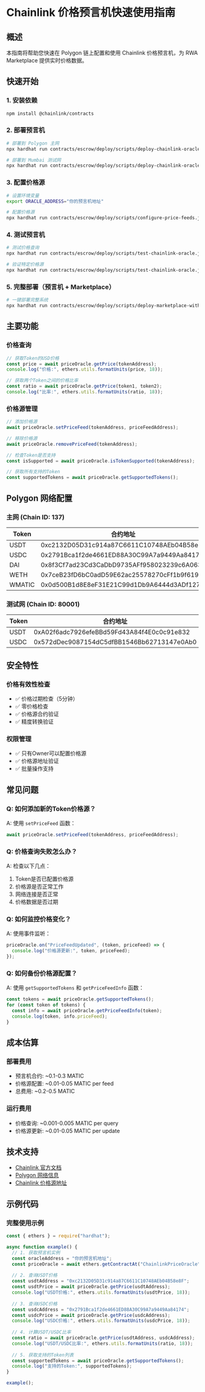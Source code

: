 # Chainlink 价格预言机快速使用指南

## 概述

本指南将帮助您快速在 Polygon 链上配置和使用 Chainlink 价格预言机，为 RWA Marketplace 提供实时价格数据。

## 快速开始

### 1. 安装依赖

```bash
npm install @chainlink/contracts
```

### 2. 部署预言机

```bash
# 部署到 Polygon 主网
npx hardhat run contracts/escrow/deploy/scripts/deploy-chainlink-oracle.js --network polygonMainnet

# 部署到 Mumbai 测试网
npx hardhat run contracts/escrow/deploy/scripts/deploy-chainlink-oracle.js --network polygonTestnet
```

### 3. 配置价格源

```bash
# 设置环境变量
export ORACLE_ADDRESS="你的预言机地址"

# 配置价格源
npx hardhat run contracts/escrow/deploy/scripts/configure-price-feeds.js --network polygonMainnet
```

### 4. 测试预言机

```bash
# 测试价格查询
npx hardhat run contracts/escrow/deploy/scripts/test-chainlink-oracle.js --network polygonMainnet

# 验证特定价格源
npx hardhat run contracts/escrow/deploy/scripts/test-chainlink-oracle.js --network polygonMainnet 0x0A6513e40db6EB1b165753AD52E80663aeA50545
```

### 5. 完整部署（预言机 + Marketplace）

```bash
# 一键部署完整系统
npx hardhat run contracts/escrow/deploy/scripts/deploy-marketplace-with-chainlink.js --network polygonMainnet
```

## 主要功能

### 价格查询

```javascript
// 获取Token的USD价格
const price = await priceOracle.getPrice(tokenAddress);
console.log("价格:", ethers.utils.formatUnits(price, 18));

// 获取两个Token之间的价格比率
const ratio = await priceOracle.getPrice(token1, token2);
console.log("比率:", ethers.utils.formatUnits(ratio, 18));
```

### 价格源管理

```javascript
// 添加价格源
await priceOracle.setPriceFeed(tokenAddress, priceFeedAddress);

// 移除价格源
await priceOracle.removePriceFeed(tokenAddress);

// 检查Token是否支持
const isSupported = await priceOracle.isTokenSupported(tokenAddress);

// 获取所有支持的Token
const supportedTokens = await priceOracle.getSupportedTokens();
```

## Polygon 网络配置

### 主网 (Chain ID: 137)

| Token | 合约地址 | 价格源地址 |
|-------|----------|------------|
| USDT | 0xc2132D05D31c914a87C6611C10748AEb04B58e8F | 0x0A6513e40db6EB1b165753AD52E80663aeA50545 |
| USDC | 0x2791Bca1f2de4661ED88A30C99A7a9449Aa84174 | 0xfE4A8cc5b5B2366C1B58Bea3858e81843581b2F7 |
| DAI | 0x8f3Cf7ad23Cd3CaDbD9735AFf958023239c6A063 | 0x4746DeC9e833A82EC7C2C1356372CcF2cfcD2F3D |
| WETH | 0x7ceB23fD6bC0adD59E62ac25578270cFf1b9f619 | 0xF9680D99D6C9589e2a93a78A04A279e509205945 |
| WMATIC | 0x0d500B1d8E8eF31E21C99d1Db9A6444d3ADf1270 | 0xAB594600376Ec9fD91F8e885dADF0CE036862dE0 |

### 测试网 (Chain ID: 80001)

| Token | 合约地址 | 价格源地址 |
|-------|----------|------------|
| USDT | 0xA02f6adc7926efeBBd59Fd43A84f4E0c0c91e832 | 0xA02f6adc7926efeBBd59Fd43A84f4E0c0c91e832 |
| USDC | 0x572dDec9087154dC5dfBB1546Bb62713147e0Ab0 | 0x572dDec9087154dC5dfBB1546Bb62713147e0Ab0 |

## 安全特性

### 价格有效性检查

- ✅ 价格过期检查（5分钟）
- ✅ 零价格检查
- ✅ 价格源合约验证
- ✅ 精度转换验证

### 权限管理

- ✅ 只有Owner可以配置价格源
- ✅ 价格源地址验证
- ✅ 批量操作支持

## 常见问题

### Q: 如何添加新的Token价格源？

A: 使用 `setPriceFeed` 函数：

```javascript
await priceOracle.setPriceFeed(tokenAddress, priceFeedAddress);
```

### Q: 价格查询失败怎么办？

A: 检查以下几点：
1. Token是否已配置价格源
2. 价格源是否正常工作
3. 网络连接是否正常
4. 价格数据是否过期

### Q: 如何监控价格变化？

A: 使用事件监听：

```javascript
priceOracle.on("PriceFeedUpdated", (token, priceFeed) => {
  console.log("价格源更新:", token, priceFeed);
});
```

### Q: 如何备份价格源配置？

A: 使用 `getSupportedTokens` 和 `getPriceFeedInfo` 函数：

```javascript
const tokens = await priceOracle.getSupportedTokens();
for (const token of tokens) {
  const info = await priceOracle.getPriceFeedInfo(token);
  console.log(token, info.priceFeed);
}
```

## 成本估算

### 部署费用
- 预言机合约: ~0.1-0.3 MATIC
- 价格源配置: ~0.01-0.05 MATIC per feed
- 总费用: ~0.2-0.5 MATIC

### 运行费用
- 价格查询: ~0.001-0.005 MATIC per query
- 价格源更新: ~0.01-0.05 MATIC per update

## 技术支持

- [Chainlink 官方文档](https://docs.chain.link/)
- [Polygon 网络信息](https://polygon.technology/)
- [Chainlink 价格源地址](https://docs.chain.link/data-feeds/price-feeds/addresses?network=polygon)

## 示例代码

### 完整使用示例

```javascript
const { ethers } = require("hardhat");

async function example() {
  // 1. 获取预言机实例
  const oracleAddress = "你的预言机地址";
  const priceOracle = await ethers.getContractAt("ChainlinkPriceOracle", oracleAddress);
  
  // 2. 查询USDT价格
  const usdtAddress = "0xc2132D05D31c914a87C6611C10748AEb04B58e8F";
  const usdtPrice = await priceOracle.getPrice(usdtAddress);
  console.log("USDT价格:", ethers.utils.formatUnits(usdtPrice, 18));
  
  // 3. 查询USDC价格
  const usdcAddress = "0x2791Bca1f2de4661ED88A30C99A7a9449Aa84174";
  const usdcPrice = await priceOracle.getPrice(usdcAddress);
  console.log("USDC价格:", ethers.utils.formatUnits(usdcPrice, 18));
  
  // 4. 计算USDT/USDC比率
  const ratio = await priceOracle.getPrice(usdtAddress, usdcAddress);
  console.log("USDT/USDC比率:", ethers.utils.formatUnits(ratio, 18));
  
  // 5. 获取支持的Token列表
  const supportedTokens = await priceOracle.getSupportedTokens();
  console.log("支持的Token:", supportedTokens);
}

example();
``` 
